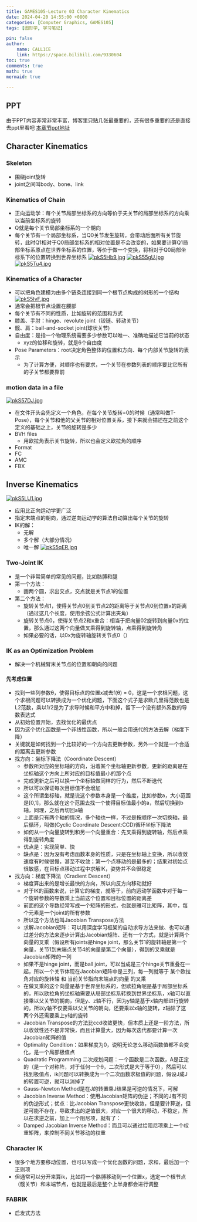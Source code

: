 ```yaml
---
title: GAMES105-Lecture 03 Character Kinematics
date: 2024-04-20 14:55:00 +0800
categories: [Computer Graphics, GAMES105]
tags: [图形学, 学习笔记]

pin: false
author: 
    name: CALL1CE
    link: https://space.bilibili.com/9330604
toc: true
comments: true
math: true
mermaid: true

---
```

## PPT
由于PPT内容非常非常丰富，博客里只贴几张最重要的，还有很多重要的还是直接去ppt里看吧
[本章节ppt地址](https://games-105.github.io/ppt/03%20-%20Forward%20and%20Backward%20Kinematics.pdf)

## Character Kinematics

### Skeleton

* 围绕joint旋转
* joint之间叫body、bone、link
### Kinematics of Chain
* 正向运动学：每个关节局部坐标系的方向等价于夫关节的局部坐标系的方向乘以当前坐标系的旋转
* Q就是每个关节局部坐标系的一个朝向
* 每个关节有一个局部坐标系，当Q0关节发生旋转，会带动后面所有关节旋转，此时Q1相对于Q0局部坐标系的相对位置是不会改变的，如果要计算Q1局部坐标系原点在世界坐标系的位置，等价于做一个变换，将相对于Q0局部坐标系下的位置转换到世界坐标系
[![pkS5Hb9.jpg](https://s21.ax1x.com/2024/04/20/pkS5Hb9.jpg)](https://imgse.com/i/pkS5Hb9)
[![pkS55gU.jpg](https://s21.ax1x.com/2024/04/20/pkS55gU.jpg)](https://imgse.com/i/pkS55gU)
[![pkS5Tu4.jpg](https://s21.ax1x.com/2024/04/20/pkS5Tu4.jpg)](https://imgse.com/i/pkS5Tu4)
### Kinematics of a Character
* 可以把角色建模为由多个链条连接到同一个根节点构成的树形的一个结构
[![pkS5IvF.jpg](https://s21.ax1x.com/2024/04/20/pkS5IvF.jpg)](https://imgse.com/i/pkS5IvF)
* 通常会把根节点设置在腰部
* 每个关节有不同的性质，比如旋转的范围和方式
* 膝盖、手肘：hinge、revolute joint（铰链、转动关节）
* 髋、肩：ball-and-socket joint(球状关节)
* 自由度：是指一个物理系统需要多少参数可以唯一、准确地描述它当前的状态
  * xyz的位移和旋转，就是6个自由度
* Pose Parameters：root决定角色整体的位置和方向、每个内部关节旋转的表示
  * 为了计算方便，对顺序也有要求，一个关节在参数列表的顺序要比它所有的子关节都要靠前
### motion data in a file
[![pkS57DJ.jpg](https://s21.ax1x.com/2024/04/20/pkS57DJ.jpg)](https://imgse.com/i/pkS57DJ)
* 在文件开头会先定义一个角色，在每个关节旋转=0的时候（通常叫做T-Pose），每个关节和他的父关节的相对位置关系，接下来就会描述在之前这个定义的基础之上，关节的旋转是多少
* BVH files
  * 用欧拉角表示关节旋转，所以也会定义欧拉角的顺序
* Format
* FC
* AMC
* FBX
## Inverse Kinematics
[![pkS5LU1.jpg](https://s21.ax1x.com/2024/04/20/pkS5LU1.jpg)](https://imgse.com/i/pkS5LU1)
* 应用比正向运动学更广泛
* 指定末端点的朝向，通过逆向运动学的算法自动算出每个关节的旋转
* IK的解：
  * 无解
  * 多个解（大部分情况）
  * 唯一解
[![pkS5qER.jpg](https://s21.ax1x.com/2024/04/20/pkS5qER.jpg)](https://imgse.com/i/pkS5qER)
### Two-Joint IK
* 是一个非常简单的常见的问题，比如胳膊和腿
* 第一个方法：
  * 画两个圆，求出交点，交点就是关节点1的位置
* 第二个方法：
  * 旋转关节点1，使得关节点0到关节点2的距离等于关节点0到位置x的距离（通过这几个长度，使用余弦公式计算出夹角）
  * 旋转关节点0，使得关节点2和x重合：相当于把向量02旋转到向量0x的位置，那么通过这两个向量做叉乘得到旋转轴，点乘得到旋转角
  * 如果必要的话，以0x为旋转轴旋转关节点0（）
### IK as an Optimization Problem
* 解决一个机械臂末关节点的位置和朝向的问题

#### 先考虑位置
  * 找到一些列参数θ，使得目标点的位置x减去f(θ) = 0，这是一个求根问题，这个求根问题可以转换成为一个优化问题，下面这个式子是求欧几里得范数也是L2范数，乘以1/2是为了求导时候和平方中和掉，留下一个没有额外系数的导数表达式
  * 从初始位置开始，去找优化的最优点
  * 因为这个优化函数是一个非线性函数，所以一般会用迭代的方法去解（梯度下降）
  * 关键就是如何找到一个比较好的一个方向去更新参数，另外一个就是一个合适的距离去更新参数
  * 找方向：坐标下降法（Coordinate Descent）
    * 参数所对应的坐标轴的方向，沿着某个坐标轴更新参数，更新的距离是在坐标轴这个方向上所对应的目标值最小的那个点
    * 完成更新之后可以换一个坐标轴做同样的行为，然后不断迭代
    * 所以可以保证每次目标值不会增加
    * 这个所谓坐标轴，就是说这个参数本身是一个维度，比如参数a，大小范围是[0,1]，那么就在这个范围去找一个使得目标值最小的a，然后切换到b轴，同理，之后再切回a轴
    * 上面是只有两个轴的情况，多个轴也一样，不过是按顺序一次切换轴，最后循环，叫做(Cyclic Coordinate Descent:CCD)循环坐标下降法
    * 如何从一个向量旋转到和另一个向量重合：先叉乘得到旋转轴，然后点乘得到旋转角度
    * 优点是：实现简单、快
    * 缺点是：因为没有考虑函数本身的性质，只是在坐标轴上变换，所以收敛速度有时候很慢，甚至不收敛；第一个点移动的是最多的；结果对初始点很敏感，在目标点移动过程中求解IK，姿势并不会很稳定
  * 找方向：梯度下降法（Cradient Descent）
    * 梯度算出来的是增长最快的方向，所以向反方向移动就好
    * 对于IK的函数来说，计算它的梯度，就等于，前向运动学函数中对于每一个旋转参数的导数乘上当前这个位置和目标位置的距离差
    * 前面的这个导数经常写成一个矩阵的形式，也就是雅可比矩阵，其中，每个元素是一个joint的所有参数
    * 所以这个方法也叫Jacobian Transpose方法
    * 求解Jacobian矩阵：可以用深度学习框架的自动求导方法来做、也可以通过差分的方法来逐步计算出Jacobian矩阵、还有一个方式，就是计算两个向量的叉乘（假设所有joints是hinge joint，那么关节1的旋转轴是第一个向量，关节1到末端点关节4的向量是第二个向量），得到的叉乘就是Jacobian矩阵的一列
    * 如果不是hinge joint，而是ball joint，可以当成是三个hinge关节重叠在一起，所以一个关节体现在Jacobian矩阵中是三列，每一列就等于 某个欧拉角对应的旋转轴 和 当前关节指向末端点的向量 的叉乘
    * 在做叉乘的这个向量是基于世界坐标系的，但欧拉角呢是基于局部坐标系的，所以欧拉角的坐标轴需要从局部坐标系转换到世界坐标系，x轴可以直接乘以父关节的朝向，但是y、z轴不行，因为y轴是基于x轴内部进行旋转的，所以y轴不仅要乘以父关节的朝向，还要乘以x轴的旋转，z轴除了这两个外还需要乘上y轴的旋转
    * Jacobian Transpose的方法比ccd收敛更快，但本质上还是一阶方法，所以收敛性还不是非常快，而且计算量大，因为每次迭代都要计算一次Jacobian矩阵的值
    * Optimality Condition：如果梯度为0，说明无论怎么移动函数值都不会变化，是一个局部极值点
    * Quadratic Programming 二次规划问题：一个函数是二次函数，A是正定的（是一个对称阵，对于任何一个θ，二次形式是大于等于0），然后可以找到极值点，ik问题可以转换成为一个二次函数求极值的问题，假设J成J的转置可逆，就可以消掉了
    * Gauss-Newton Method是在J的转置乘J结果是可逆的情况下，可解
    * Jacobian Inverse Method：使用Jacobian矩阵的伪逆；不同的J有不同的伪逆形式；优点：比Jacobian Transpose更快收敛，但是要计算逆，但逆可能不存在，导致求出的逆值很大，对应一个很大的移动，不稳定，所以在求逆之前，加上一个阻尼项，就有了：
    * Damped Jacobian Inverse Method：而且可以通过给阻尼项乘上一个权重矩阵，来控制不同关节移动的权重
### Character IK
* 很多个地方要移动位置，也可以写成一个优化函数的问题，求和，最后加一个正则项
* 但通常可以分开来算ik，比如将一个胳膊移动到一个位置x，选定一个根节点（髋关节）和末端节点，也就是最后是整个上半身都会进行调整
### FABRIK
* 启发式方法